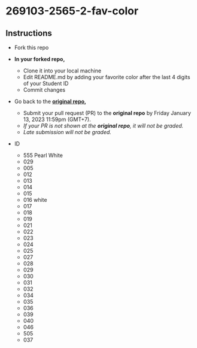 # 269103-2565-2-fav-color

## Instructions

* Fork this repo
* __In your forked repo,__
  * Clone it into your local machine
  * Edit README.md by adding your favorite color after the last 4 digits of your Student ID
  * Commit changes
* Go back to the __[original repo](https://github.com/navadon/269103-2565-2-fav-color),__
  * Submit your pull request (PR) to the __original repo__ by Friday January 13, 2023 11:59pm (GMT+7).
  * _If your PR is not shown at the __original repo__, it will not be graded._
  * _Late submission will not be graded._

* ID
  * 555 Pearl White
  * 029
  * 005
  * 012
  * 013
  * 014
  * 015
  * 016 white
  * 017
  * 018
  * 019
  * 021
  * 022
  * 023
  * 024
  * 025
  * 027
  * 028
  * 029
  * 030
  * 031
  * 032
  * 034
  * 035
  * 036
  * 039
  * 040
  * 046
  * 505
  * 037